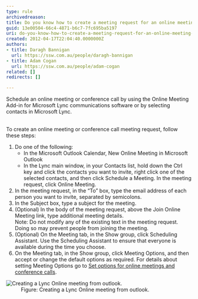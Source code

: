 ```yaml
---
type: rule
archivedreason: 
title: Do you know how to create a meeting request for an online meeting or conference call?
guid: 13e00504-66c4-4871-b6c7-7fc695ba5197
uri: do-you-know-how-to-create-a-meeting-request-for-an-online-meeting-or-conference-call
created: 2012-04-17T22:04:40.0000000Z
authors:
- title: Daragh Bannigan
  url: https://ssw.com.au/people/daragh-bannigan
- title: Adam Cogan
  url: https://ssw.com.au/people/adam-cogan
related: []
redirects: []

---
```



Schedule an online meeting or conference call by using the Online Meeting Add-in for Microsoft Lync&#160;communications software or by selecting contacts in Microsoft Lync. 
<br><excerpt class='endintro'></excerpt><br>
<p>To create an online meeting or conference call meeting request, follow these steps&#58; </p><ol><li>Do one of the following&#58; 
      <ul><li>In the Microsoft Outlook Calendar, New Online Meeting in Microsoft Outlook</li><li>In the Lync main window, in your Contacts list, hold down the Ctrl key and click the contacts you want to invite, right click one of the selected contacts, and then click Schedule a Meeting. In the meeting request, click Online Meeting.</li></ul></li><li>In the meeting request, in the “To” box, type the email address of each person you want to invite, separated by semicolons.</li><li>In the Subject box, type a subject for the meeting.</li><li>(Optional) In the body of the meeting request, above the Join Online Meeting link, type additional meeting details. 
      <br> Note&#58; Do not modify any of the existing text in the meeting request. Doing so may prevent people from joining the meeting.</li><li>(Optional) On the Meeting tab, in the Show group, click Scheduling Assistant. Use the Scheduling Assistant to ensure that everyone is available during the time you choose.</li><li>On the Meeting tab, in the Show group, click Meeting Options, and then accept or change the default options as required. For details about setting Meeting Options go to 
      <a target="_blank" href="http&#58;//office.microsoft.com/en-us/communicator-help/set-options-for-online-meetings-and-conference-calls-HA102000107.aspx?CTT=5&amp;origin=HA101990914">Set options for online meetings and conference calls</a>.</li></ol><dl class="image"><dt><img src="/ITAndNetworking/Rules-to-Better-Lync/PublishingImages/lync-online-meeting.jpg" alt="Creating a Lync Online meeting from outlook." /></dt><dd>Figure&#58; Creating a Lync Online meeting from outlook.</dd></dl>​


